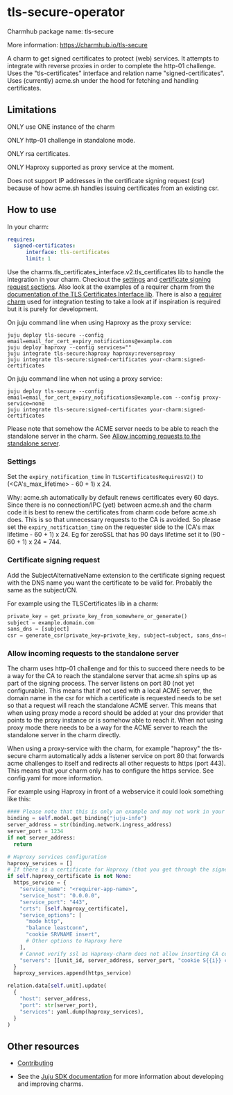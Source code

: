<!--
Avoid using this README file for information that is maintained or published elsewhere, e.g.:

* metadata.yaml > published on Charmhub
* documentation > published on (or linked to from) Charmhub
* detailed contribution guide > documentation or CONTRIBUTING.md

Use links instead.
-->

# tls-secure-operator

Charmhub package name: tls-secure

More information: https://charmhub.io/tls-secure

A charm to get signed certificates to protect (web) services. It attempts to integrate with reverse proxies in order to complete the http-01 challenge.
Uses the "tls-certificates" interface and relation name "signed-certificates".
Uses (currently) acme.sh under the hood for fetching and handling certificates.

## Limitations

ONLY use ONE instance of the charm

ONLY http-01 challenge in standalone mode.

ONLY rsa certificates.

ONLY Haproxy supported as proxy service at the moment.

Does not support IP addresses in the certificate signing request (csr) because of how acme.sh handles issuing certificates from an existing csr.

## How to use

In your charm:

```yaml
requires:
  signed-certificates:
      interface: tls-certificates
      limit: 1
```

Use the charms.tls_certificates_interface.v2.tls_certificates lib to handle the integration in your charm. Checkout the [settings](#settings) and [certificate signing request sections](#certificate-signing-request). Also look at the examples of a requirer charm from the [documentation of the TLS Certificates Interface lib](https://charmhub.io/tls-certificates-interface/libraries/tls_certificates). There is also a [requirer charm](tests/integration/juju/dev_requirer_charm/src/charm.py) used for integration testing to take a look at if inspiration is required but it is purely for development.

On juju command line when using Haproxy as the proxy service:

```shell
juju deploy tls-secure --config email=email_for_cert_expiry_notifications@example.com
juju deploy haproxy --config services=""
juju integrate tls-secure:haproxy haproxy:reverseproxy
juju integrate tls-secure:signed-certificates your-charm:signed-certificates
```

On juju command line when not using a proxy service:

```shell
juju deploy tls-secure --config email=email_for_cert_expiry_notifications@example.com --config proxy-service=none
juju integrate tls-secure:signed-certificates your-charm:signed-certificates
```

Please note that somehow the ACME server needs to be able to reach the standalone server in
the charm. See [Allow incoming requests to the standalone server](#allow-incoming-requests-to-the-standalone-server).

### Settings

Set the `expiry_notification_time` in `TLSCertificatesRequiresV2()` to (<CA's_max_lifetime> - 60 + 1) x 24.

Why:
acme.sh automatically by default renews certificates every 60 days. Since there is no connection/IPC (yet) between acme.sh and the charm code it is best to renew the certificates from charm code before acme.sh does. This is so that unnecessary requests to the CA is avoided. So please set the `expiry_notification_time` on the requester side to the (CA's max lifetime - 60 + 1) x 24. Eg for zeroSSL that has 90 days lifetime set it to (90 - 60 + 1) x 24 = 744.

### Certificate signing request

Add the SubjectAlternativeName extension to the certificate signing request with the DNS name you want the certificate to be valid for. Probably the same as the subject/CN.

For example using the TLSCertificates lib in a charm:

```python
private_key = get_private_key_from_somewhere_or_generate()
subject = example.domain.com
sans_dns = [subject]
csr = generate_csr(private_key=private_key, subject=subject, sans_dns=sans_dns)
```

### Allow incoming requests to the standalone server

The charm uses http-01 challenge and for this to succeed there needs to be a way for the CA to reach the standalone server that acme.sh spins up as part of the signing process. The server listens on port 80 (not yet configurable). This means that if not used with a local ACME server, the domain name in the csr for which a certificate is requested needs to be set so that a request will reach the standalone ACME server. This means that when using proxy mode a record should be added at your dns provider that points to the proxy instance or is somehow able to reach it. When not using proxy mode there needs to be a way for the ACME server to reach the standalone server in the charm directly.

When using a proxy-service with the charm, for example "haproxy" the tls-secure charm automatically adds a listener service on port 80 that forwards acme challenges to itself and
redirects all other requests to https (port 443). This means that your charm only has to configure the https service. See config.yaml for more information.

For example using Haproxy in front of a webservice it could look something like this:

```python
#### Please note that this is only an example and may not work in your code ####
binding = self.model.get_binding("juju-info")
server_address = str(binding.network.ingress_address)
server_port = 1234
if not server_address:
  return

# Haproxy services configuration
haproxy_services = []
# If there is a certificate for Haproxy (that you get through the signed-certificates integration) then setup the service with that certificate.
if self.haproxy_certificate is not None:
  https_service = {
    "service_name": "<requirer-app-name>",
    "service_host": "0.0.0.0",
    "service_port": "443",
    "crts": [self.haproxy_certificate],
    "service_options": [
      "mode http",
      "balance leastconn",
      "cookie SRVNAME insert",
      # Other options to Haproxy here
    ],
    # Cannot verify ssl as Haproxy-charm does not allow inserting CA cert. Bug filed in charm code.
    "servers": [[unit_id, server_address, server_port, "cookie S{{i}} check ssl verify none"]],
  }
  haproxy_services.append(https_service)

relation.data[self.unit].update(
  {
    "host": server_address,
    "port": str(server_port),
    "services": yaml.dump(haproxy_services),
  }
)
```

## Other resources

<!-- If your charm is documented somewhere else other than Charmhub, provide a link separately. -->

- [Contributing](CONTRIBUTING.md) <!-- or link to other contribution documentation -->

- See the [Juju SDK documentation](https://juju.is/docs/sdk) for more information about developing and improving charms.
